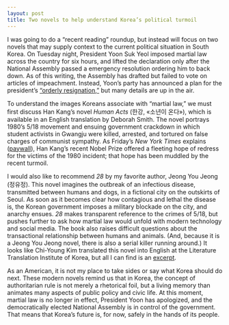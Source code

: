 ```yaml
---
layout: post
title: Two novels to help understand Korea’s political turmoil
---
```


I was going to do a “recent reading” roundup, but instead will focus on two
novels that may supply context to the current political situation in South
Korea. On Tuesday night, President Yoon Suk Yeol imposed martial law across the
country for six hours, and lifted the declaration only after the National
Assembly passed a emergency resolution ordering him to back down. As of this
writing, the Assembly has drafted but failed to vote on articles of impeachment.
Instead, Yoon’s party has announced a plan for the president’s
[“orderly resignation,”](https://www.koreaherald.com/view.php?ud=20241208050033)
but many details are up in the air.

To understand the images Koreans associate with “martial law,” we must first
discuss Han Kang’s novel *Human Acts* (한강, «소년이 온다»), which is available in an
English translation by Deborah Smith. The novel portrays 1980’s 5/18 movement
and ensuing government crackdown in which student activists in Gwangju were
killed, arrested, and tortured on false charges of communist sympathy. As
Friday’s *New York Times* explains
([paywall](https://www.nytimes.com/2024/12/06/world/asia/gwangju-massacre-human-acts-han-kang.html)),
Han Kang’s recent Nobel Prize offered a fleeting hope of redress for the victims
of the 1980 incident; that hope has been muddled by the recent turmoil.

I would also like to recommend *28* by my favorite author, Jeong You Jeong
(정유정). This novel imagines the outbreak of an infectious disease, transmitted
between humans and dogs, in a fictional city on the outskirts of Seoul. As soon
as it becomes clear how contagious and lethal the disease is, the Korean
government imposes a military blockade on the city, and anarchy ensues. *28*
makes transparent reference to the crimes of 5/18, but pushes further to ask how
martial law would unfold with modern technology and social media. The book also
raises difficult questions about the transactional relationship between humans
and animals. (And, because it is a Jeong You Jeong novel, there is also a serial
killer running around.) It looks like Chi-Young Kim translated this novel into
English at the Literature Translation Institute of Korea, but all I can find is
an [excerpt](https://www.kln.or.kr/lines/fictionView.do?bbsIdx=358).

As an American, it is not my place to take sides or say what Korea should do
next. These modern novels remind us that in Korea, the concept of authoritarian
rule is not merely a rhetorical foil, but a living memory than animates many
aspects of public policy and civic life. At this moment, martial law is no
longer in effect, President Yoon has apologized, and the democratically elected
National Assembly is in control of the government. That means that Korea’s
future is, for now, safely in the hands of its people.
